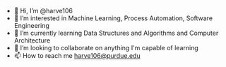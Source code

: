 - 👋 Hi, I’m @harve106
- 👀 I’m interested in Machine Learning, Process Automation, Software Engineering
- 🌱 I’m currently learning Data Structures and Algorithms and Computer Architecture
- 💞️ I’m looking to collaborate on anything I'm capable of learning
- 📫 How to reach me harve106@purdue.edu

<!---
harve106/harve106 is a ✨ special ✨ repository because its `README.md` (this file) appears on your GitHub profile.
You can click the Preview link to take a look at your changes.
--->
